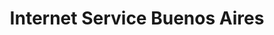 ---
title: "Internet Service Buenos Aires"
url: /la-merced-de-buenos-aires/internet-service-buenos-aires/
shop: teléfono móvil
---